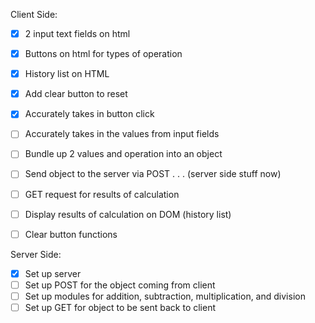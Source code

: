 Client Side:
- [x]  2 input text fields on html
- [x]  Buttons on html for types of operation
- [x] History list on HTML
- [x] Add clear button to reset
- [x]  Accurately takes in button click
- [ ]  Accurately takes in the values from input fields
- [ ]  Bundle up 2 values and operation into an object
- [ ]  Send object to the server via POST
. . . (server side stuff now)
- [ ] GET request for results of calculation
- [ ] Display results of calculation on DOM (history list)
- [ ] Clear button functions


Server Side:
- [x] Set up server
- [ ] Set up POST for the object coming from client
- [ ] Set up modules for addition, subtraction, multiplication, and division
- [ ] Set up GET for object to be sent back to client
